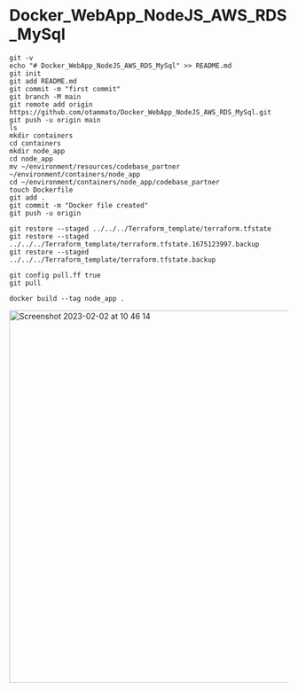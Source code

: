   
# Docker_WebApp_NodeJS_AWS_RDS_MySql

```
git -v
echo "# Docker_WebApp_NodeJS_AWS_RDS_MySql" >> README.md
git init
git add README.md
git commit -m "first commit"
git branch -M main
git remote add origin https://github.com/otammato/Docker_WebApp_NodeJS_AWS_RDS_MySql.git
git push -u origin main
ls
mkdir containers
cd containers
mkdir node_app
cd node_app
mv ~/environment/resources/codebase_partner ~/environment/containers/node_app
cd ~/environment/containers/node_app/codebase_partner
touch Dockerfile
git add .
git commit -m "Docker file created"
git push -u origin

git restore --staged ../../../Terraform_template/terraform.tfstate
git restore --staged ../../../Terraform_template/terraform.tfstate.1675123997.backup
git restore --staged ../../../Terraform_template/terraform.tfstate.backup

git config pull.ff true
git pull
```

```
docker build --tag node_app .
```

<img width="672" alt="Screenshot 2023-02-02 at 10 46 14" src="https://user-images.githubusercontent.com/104728608/216304326-f0d44a4b-37b2-4056-b22b-e2f01d749260.png">

